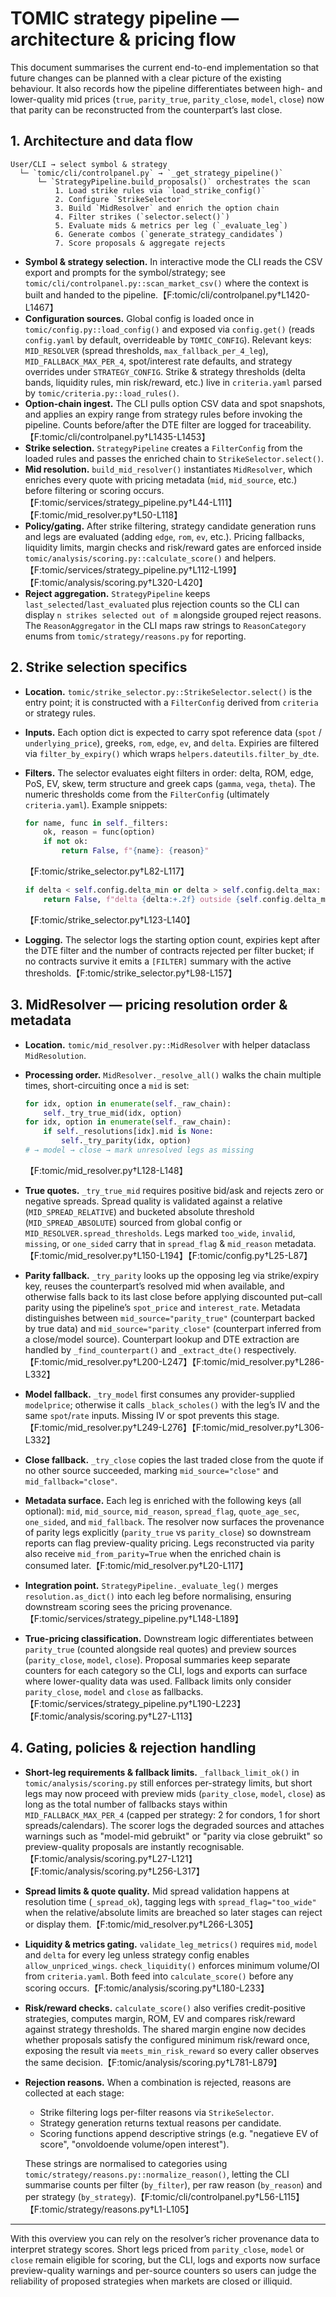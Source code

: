 # TOMIC strategy pipeline — architecture & pricing flow

This document summarises the current end-to-end implementation so that future
changes can be planned with a clear picture of the existing behaviour. It also
records how the pipeline differentiates between high- and lower-quality mid
prices (`true`, `parity_true`, `parity_close`, `model`, `close`) now that parity
can be reconstructed from the counterpart’s last close.

## 1. Architecture and data flow

```
User/CLI → select symbol & strategy
  └─ `tomic/cli/controlpanel.py` → `_get_strategy_pipeline()`
      └─ `StrategyPipeline.build_proposals()` orchestrates the scan
          1. Load strike rules via `load_strike_config()`
          2. Configure `StrikeSelector`
          3. Build `MidResolver` and enrich the option chain
          4. Filter strikes (`selector.select()`)
          5. Evaluate mids & metrics per leg (`_evaluate_leg`)
          6. Generate combos (`generate_strategy_candidates`)
          7. Score proposals & aggregate rejects
```

* **Symbol & strategy selection.** In interactive mode the CLI reads the CSV
  export and prompts for the symbol/strategy; see
  `tomic/cli/controlpanel.py::scan_market_csv()` where the context is built and
  handed to the pipeline.【F:tomic/cli/controlpanel.py†L1420-L1467】
* **Configuration sources.** Global config is loaded once in
  `tomic/config.py::load_config()` and exposed via `config.get()` (reads
  `config.yaml` by default, overrideable by `TOMIC_CONFIG`). Relevant keys:
  `MID_RESOLVER` (spread thresholds, `max_fallback_per_4_leg`),
  `MID_FALLBACK_MAX_PER_4`, spot/interest rate defaults, and strategy overrides
  under `STRATEGY_CONFIG`. Strike & strategy thresholds (delta bands, liquidity
  rules, min risk/reward, etc.) live in `criteria.yaml` parsed by
  `tomic/criteria.py::load_rules()`.
* **Option-chain ingest.** The CLI pulls option CSV data and spot snapshots, and
  applies an expiry range from strategy rules before invoking the pipeline.
  Counts before/after the DTE filter are logged for traceability.【F:tomic/cli/controlpanel.py†L1435-L1453】
* **Strike selection.** `StrategyPipeline` creates a `FilterConfig` from the
  loaded rules and passes the enriched chain to `StrikeSelector.select()`.
* **Mid resolution.** `build_mid_resolver()` instantiates `MidResolver`, which
  enriches every quote with pricing metadata (`mid`, `mid_source`, etc.) before
  filtering or scoring occurs.【F:tomic/services/strategy_pipeline.py†L44-L111】【F:tomic/mid_resolver.py†L50-L118】
* **Policy/gating.** After strike filtering, strategy candidate generation runs
  and legs are evaluated (adding `edge`, `rom`, `ev`, etc.). Pricing fallbacks,
  liquidity limits, margin checks and risk/reward gates are enforced inside
  `tomic/analysis/scoring.py::calculate_score()` and helpers.【F:tomic/services/strategy_pipeline.py†L112-L199】【F:tomic/analysis/scoring.py†L320-L420】
* **Reject aggregation.** `StrategyPipeline` keeps `last_selected`/`last_evaluated`
  plus rejection counts so the CLI can display `n strikes selected out of m`
  alongside grouped reject reasons. The `ReasonAggregator` in the CLI maps raw
  strings to `ReasonCategory` enums from `tomic/strategy/reasons.py` for
  reporting.

## 2. Strike selection specifics

* **Location.** `tomic/strike_selector.py::StrikeSelector.select()` is the entry
  point; it is constructed with a `FilterConfig` derived from `criteria` or
  strategy rules.
* **Inputs.** Each option dict is expected to carry spot reference data (`spot`
  / `underlying_price`), greeks, `rom`, `edge`, `ev`, and `delta`. Expiries are
  filtered via `filter_by_expiry()` which wraps `helpers.dateutils.filter_by_dte`.
* **Filters.** The selector evaluates eight filters in order: delta, ROM, edge,
  PoS, EV, skew, term structure and greek caps (`gamma`, `vega`, `theta`). The
  numeric thresholds come from the `FilterConfig` (ultimately `criteria.yaml`).
  Example snippets:

  ```python
  for name, func in self._filters:
      ok, reason = func(option)
      if not ok:
          return False, f"{name}: {reason}"
  ```
  【F:tomic/strike_selector.py†L82-L117】

  ```python
  if delta < self.config.delta_min or delta > self.config.delta_max:
      return False, f"delta {delta:+.2f} outside {self.config.delta_min}..{self.config.delta_max}"
  ```
  【F:tomic/strike_selector.py†L123-L140】

* **Logging.** The selector logs the starting option count, expiries kept after
  the DTE filter and the number of contracts rejected per filter bucket; if no
  contracts survive it emits a `[FILTER]` summary with the active thresholds.【F:tomic/strike_selector.py†L98-L157】

## 3. MidResolver — pricing resolution order & metadata

* **Location.** `tomic/mid_resolver.py::MidResolver` with helper dataclass
  `MidResolution`.
* **Processing order.** `MidResolver._resolve_all()` walks the chain multiple
  times, short-circuiting once a `mid` is set:

  ```python
  for idx, option in enumerate(self._raw_chain):
      self._try_true_mid(idx, option)
  for idx, option in enumerate(self._raw_chain):
      if self._resolutions[idx].mid is None:
          self._try_parity(idx, option)
  # → model → close → mark unresolved legs as missing
  ```
  【F:tomic/mid_resolver.py†L128-L148】

* **True quotes.** `_try_true_mid` requires positive bid/ask and rejects zero or
  negative spreads. Spread quality is validated against a relative (`MID_SPREAD_RELATIVE`)
  and bucketed absolute threshold (`MID_SPREAD_ABSOLUTE`) sourced from global
  config or `MID_RESOLVER.spread_thresholds`. Legs marked `too_wide`, `invalid`,
  `missing`, or `one_sided` carry that in `spread_flag` & `mid_reason` metadata.【F:tomic/mid_resolver.py†L150-L194】【F:tomic/config.py†L25-L87】
* **Parity fallback.** `_try_parity` looks up the opposing leg via strike/expiry
  key, reuses the counterpart’s resolved mid when available, and otherwise falls
  back to its last close before applying discounted put–call parity using the
  pipeline’s `spot_price` and `interest_rate`. Metadata distinguishes between
  `mid_source="parity_true"` (counterpart backed by true data) and
  `mid_source="parity_close"` (counterpart inferred from a close/model source).
  Counterpart lookup and DTE extraction are handled by `_find_counterpart()` and
  `_extract_dte()` respectively.【F:tomic/mid_resolver.py†L200-L247】【F:tomic/mid_resolver.py†L286-L332】
* **Model fallback.** `_try_model` first consumes any provider-supplied
  `modelprice`; otherwise it calls `_black_scholes()` with the leg’s IV and the
  same `spot`/`rate` inputs. Missing IV or spot prevents this stage.【F:tomic/mid_resolver.py†L249-L276】【F:tomic/mid_resolver.py†L306-L332】
* **Close fallback.** `_try_close` copies the last traded close from the quote if
  no other source succeeded, marking `mid_source="close"` and `mid_fallback="close"`.
* **Metadata surface.** Each leg is enriched with the following keys (all
  optional): `mid`, `mid_source`, `mid_reason`, `spread_flag`, `quote_age_sec`,
  `one_sided`, and `mid_fallback`. The resolver now surfaces the provenance of
  parity legs explicitly (`parity_true` vs `parity_close`) so downstream reports
  can flag preview-quality pricing. Legs reconstructed via parity also receive
  `mid_from_parity=True` when the enriched chain is consumed later.【F:tomic/mid_resolver.py†L20-L117】
* **Integration point.** `StrategyPipeline._evaluate_leg()` merges
  `resolution.as_dict()` into each leg before normalising, ensuring downstream
  scoring sees the pricing provenance.【F:tomic/services/strategy_pipeline.py†L148-L189】
* **True-pricing classification.** Downstream logic differentiates between
  `parity_true` (counted alongside real quotes) and preview sources
  (`parity_close`, `model`, `close`). Proposal summaries keep separate counters
  for each category so the CLI, logs and exports can surface where lower-quality
  data was used. Fallback limits only consider `parity_close`, `model` and
  `close` as fallbacks.【F:tomic/services/strategy_pipeline.py†L190-L223】【F:tomic/analysis/scoring.py†L27-L113】

## 4. Gating, policies & rejection handling

* **Short-leg requirements & fallback limits.** `_fallback_limit_ok()` in
  `tomic/analysis/scoring.py` still enforces per-strategy limits, but short legs
  may now proceed with preview mids (`parity_close`, `model`, `close`) as long as
  the total number of fallbacks stays within `MID_FALLBACK_MAX_PER_4` (capped per
  strategy: 2 for condors, 1 for short spreads/calendars). The scorer logs the
  degraded sources and attaches warnings such as "model-mid gebruikt" or
  "parity via close gebruikt" so preview-quality proposals are instantly
  recognisable.【F:tomic/analysis/scoring.py†L27-L121】【F:tomic/analysis/scoring.py†L256-L317】

* **Spread limits & quote quality.** Mid spread validation happens at resolution
  time (`_spread_ok`), tagging legs with `spread_flag="too_wide"` when the
  relative/absolute limits are breached so later stages can reject or display
  them.【F:tomic/mid_resolver.py†L266-L305】
* **Liquidity & metrics gating.** `validate_leg_metrics()` requires `mid`,
  `model` and `delta` for every leg unless strategy config enables
  `allow_unpriced_wings`. `check_liquidity()` enforces minimum volume/OI from
  `criteria.yaml`. Both feed into `calculate_score()` before any scoring occurs.【F:tomic/analysis/scoring.py†L180-L233】
* **Risk/reward checks.** `calculate_score()` also verifies credit-positive
  strategies, computes margin, ROM, EV and compares risk/reward against strategy
  thresholds. The shared margin engine now decides whether proposals satisfy the
  configured minimum risk/reward once, exposing the result via
  `meets_min_risk_reward` so every caller observes the same decision.【F:tomic/analysis/scoring.py†L781-L879】
* **Rejection reasons.** When a combination is rejected, reasons are collected at
  each stage:
  * Strike filtering logs per-filter reasons via `StrikeSelector`.
  * Strategy generation returns textual reasons per candidate.
  * Scoring functions append descriptive strings (e.g. "negatieve EV of score",
    "onvoldoende volume/open interest").

  These strings are normalised to categories using
  `tomic/strategy/reasons.py::normalize_reason()`, letting the CLI summarise
  counts per filter (`by_filter`), per raw reason (`by_reason`) and per strategy
  (`by_strategy`).【F:tomic/cli/controlpanel.py†L56-L115】【F:tomic/strategy/reasons.py†L1-L105】

---

With this overview you can rely on the resolver’s richer provenance data to
interpret strategy scores. Short legs priced from `parity_close`, `model` or
`close` remain eligible for scoring, but the CLI, logs and exports now surface
preview-quality warnings and per-source counters so users can judge the
reliability of proposed strategies when markets are closed or illiquid.
